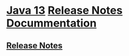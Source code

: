 # [Java 13](https://docs.oracle.com/en/java/javase/13/) [Release Notes Docummentation](https://www.oracle.com/java/technologies/javase/13-relnotes.html)

## [Release Notes](https://www.oracle.com/java/technologies/javase/13-relnote-issues.html)
